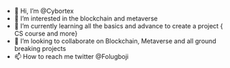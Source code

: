 - 👋 Hi, I’m @Cybortex
- 👀 I’m interested in the blockchain and metaverse
- 🌱 I’m currently learning all the basics and advance to create a project { CS course and more}
- 💞️ I’m looking to collaborate on Blockchain, Metaverse and all ground breaking projects
- 📫 How to reach me twitter @Folugboji

<!---
Cybortex/Cybortex is a ✨ special ✨ repository because its `README.md` (this file) appears on your GitHub profile.
You can click the Preview link to take a look at your changes.
--->

